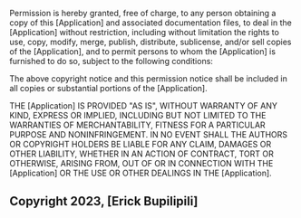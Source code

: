 Permission is hereby granted, free of charge, to any person obtaining a copy of this [Application] and associated documentation files, to deal in the [Application] without restriction, including without limitation the rights to use, copy, modify, merge, publish, distribute, sublicense, and/or sell copies of the [Application], and to permit persons to whom the [Application] is furnished to do so, subject to the following conditions:

The above copyright notice and this permission notice shall be included in all copies or substantial portions of the [Application].

THE [Application] IS PROVIDED "AS IS", WITHOUT WARRANTY OF ANY KIND, EXPRESS OR IMPLIED, INCLUDING BUT NOT LIMITED TO THE WARRANTIES OF MERCHANTABILITY, FITNESS FOR A PARTICULAR PURPOSE AND NONINFRINGEMENT. IN NO EVENT SHALL THE AUTHORS OR COPYRIGHT HOLDERS BE LIABLE FOR ANY CLAIM, DAMAGES OR OTHER LIABILITY, WHETHER IN AN ACTION OF CONTRACT, TORT OR OTHERWISE, ARISING FROM, OUT OF OR IN CONNECTION WITH THE [Application] OR THE USE OR OTHER DEALINGS IN THE [Application].
## Copyright 2023, [Erick Bupilipili]